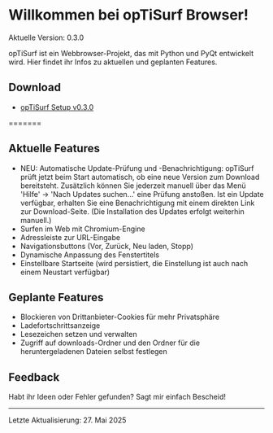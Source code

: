 # Willkommen bei opTiSurf Browser!

Aktuelle Version: 0.3.0

opTiSurf ist ein Webbrowser-Projekt, das mit Python und PyQt entwickelt wird. 
Hier findet ihr Infos zu aktuellen und geplanten Features.

## Download
* [opTiSurf Setup v0.3.0](https://github.com/Davy1nbg/opTiSurf/releases/download/v0.3.0/opTiSurf.exe)

=======

## Aktuelle Features
* NEU: Automatische Update-Prüfung und -Benachrichtigung: opTiSurf prüft jetzt beim Start automatisch, ob eine neue Version zum Download bereitsteht. Zusätzlich können Sie jederzeit manuell über das Menü 'Hilfe' -> 'Nach Updates suchen...' eine Prüfung anstoßen. Ist ein Update verfügbar, erhalten Sie eine Benachrichtigung mit einem direkten Link zur Download-Seite. (Die Installation des Updates erfolgt weiterhin manuell.)
* Surfen im Web mit Chromium-Engine
* Adressleiste zur URL-Eingabe
* Navigationsbuttons (Vor, Zurück, Neu laden, Stopp)
* Dynamische Anpassung des Fenstertitels
* Einstellbare Startseite (wird persistiert, die Einstellung ist auch nach einem Neustart verfügbar)


## Geplante Features
* Blockieren von Drittanbieter-Cookies für mehr Privatsphäre
* Ladefortschrittsanzeige
* Lesezeichen setzen und verwalten
* Zugriff auf downloads-Ordner und den Ordner für die heruntergeladenen Dateien selbst festlegen

## Feedback
Habt ihr Ideen oder Fehler gefunden? Sagt mir einfach Bescheid!

---

Letzte Aktualisierung: 27. Mai 2025
